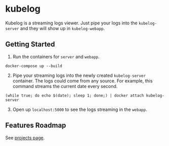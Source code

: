 # kubelog
Kubelog is a streaming logs viewer. Just pipe your logs into the `kubelog-server` and they will show up in `kubelog-webapp`.

## Getting Started
1. Run the containers for `server` and `webapp`.
```
docker-compose up --build
```
2. Pipe your streaming logs into the newly created `kubelog-server` container. The logs could come from any source. For example, this command streams the current date every second.
```
(while true; do echo $(date); sleep 1; done;) | docker attach kubelog-server
```
3. Open up `localhost:5000` to see the logs streaming in the `webapp`.

## Features Roadmap
See [projects page](https://github.com/ahsan/kubelog/projects/1).